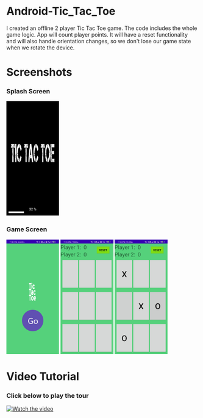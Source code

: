 # Android-Tic_Tac_Toe
I created an offline 2 player Tic Tac Toe game. The code includes the whole game logic. App will count player points.
It will have a reset functionality and will also handle orientation changes, so we don't lose our game state when we rotate the device.

# Screenshots

### Splash Screen
<img src="Screenshot/Splash.jpg" height=300px>

### Game Screen
<img src="Screenshot/1.jpg" height=300px>
<img src="Screenshot/2.jpg" height=300px>
<img src="Screenshot/3.jpg" height=300px>

# Video Tutorial
### Click below to play the tour
[![Watch the video](https://i9.ytimg.com/vi/bXPRoKbJtDY/mq2.jpg?sqp=CPiCnPkF&rs=AOn4CLA6mPiM4Amdf19DDH4lG4Dor2RGqg)](https://youtu.be/bXPRoKbJtDY)
